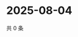 # 2025-08-04

共 0 条

<!-- BEGIN ZHIHUVIDEO -->
<!-- 最后更新时间 Mon Aug 04 2025 11:48:58 GMT+0800 (China Standard Time) -->

<!-- END ZHIHUVIDEO -->
